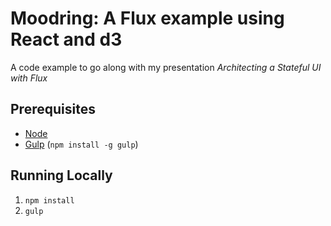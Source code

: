 # Moodring: A Flux example using React and d3

A code example to go along with my presentation _Architecting a Stateful UI with Flux_

## Prerequisites
- [Node](https://nodejs.org/)
- [Gulp](https://github.com/gulpjs/gulp/blob/master/docs/getting-started.md#1-install-gulp-globally) (`npm install -g gulp`)

## Running Locally
1. `npm install`
2. `gulp`


